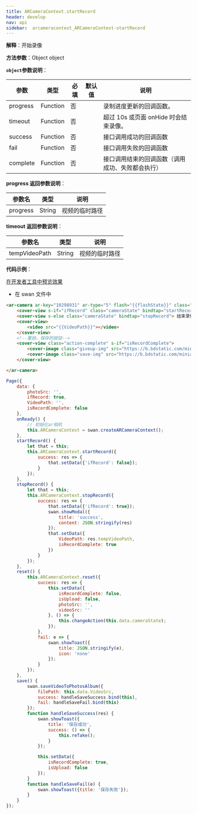 ```yaml
---
title: ARCameraContext.startRecord
header: develop
nav: api
sidebar:  arcameracontext_ARCameraContext-startRecord
---
```




 
**解释**：开始录像


**方法参数**：Object object

**`object`参数说明**：

|参数 | 类型 | 必填 |默认值| 说明|
|---- | ---- | ---- |---- |---|
|progress|Function|否||录制进度更新的回调函数。|
|timeout|Function|否||超过 10s 或页面 onHide 时会结束录像。|
|success |Function  |  否 | | 接口调用成功的回调函数|
|fail  |  Function |   否  | |接口调用失败的回调函数|
|complete   | Function |   否  | |接口调用结束的回调函数（调用成功、失败都会执行）|


**progress 返回参数说明**：


|参数名 |类型  |说明|
|---- | ---- | ---- |
|progress  | String | 视频的临时路径 |

**timeout 返回参数说明**：


|参数名 |类型  |说明|
|---- | ---- | ---- |
|tempVideoPath  | String | 视频的临时路径 |

**代码示例**：

<a href="swanide://fragment/c65bf6b8d21e92d6cbddb53e8c609d151574017249241" title="在开发者工具中预览效果" target="_self">在开发者工具中预览效果</a>

* 在 swan 文件中

```html
<ar-camera ar-key="10298931" ar-type="5" flash="{{flashState}}" class="camera" bindload="loadCameraSuccess" bindmessage="message" binderror="error">
    <cover-view s-if="ifRecord" class="cameraState" bindtap="startRecord"> 开始录像 </cover-view>
    <cover-view s-else class="cameraState" bindtap="stopRecord"> 结束录像 </cover-view>
    <cover-view> 
        <video src="{{VideoPath}}"></video>
    </cover-view>
    <!--重拍，保存的按钮-->
    <cover-view class="action-complete" s-if="isRecordComplete">
        <cover-image class="giveup-img" src="https://b.bdstatic.com/miniapp_cl_ar_back.png" bindtap="reset" />
        <cover-image class="save-img" src="https://b.bdstatic.com/miniapp_cl_ar_save.png" bindtap="save" />
    </cover-view>

</ar-camera>

```

```js
Page({
    data: {
        photoSrc: '',
        ifRecord: true,
        VideoPath: '',
        isRecordComplete: false
    },
    onReady() {
        // 初始化ar相机
        this.ARCameraContext = swan.createARCameraContext();
    },
    startRecord() {
        let that = this;
        this.ARCameraContext.startRecord({
            success: res => {
                that.setData({'ifRecord': false});
            }
        });
    },
    stopRecord() {
        let that = this;
        this.ARCameraContext.stopRecord({
            success: res => {
                that.setData({'ifRecord': true});
                swan.showModal({
                    title: 'success',
                    content: JSON.stringify(res)
                });
                that.setData({
                    VideoPath: res.tempVideoPath,
                    isRecordComplete: true
                })
            }
        });
    },
    reset() {
        this.ARCameraContext.reset({
            success: res => {
                this.setData({
                    isRecordComplete: false,
                    isUpload: false,
                    photoSrc: '',
                    videoSrc: ''
                }, () => {
                    this.changeAction(this.data.cameraState);
                });
            },
            fail: e => {
                swan.showToast({
                    title: JSON.stringify(e),
                    icon: 'none'
                });
            }
        });
    },
    save() {
        swan.saveVideoToPhotosAlbum({
            filePath: this.data.VideoSrc,
            success: handleSaveSuccess.bind(this),
            fail: handleSaveFail.bind(this)
        });
        function handleSaveSuccess(res) {
            swan.showToast({
                title: '保存成功',
                success: () => {
                    this.reTake();
                }
            });

            this.setData({
                isRecordComplete: true,
                isUpload: false
            });
        }
        function handleSaveFail(e) {
            swan.showToast({title: '保存失败'});
        }
    }
});
```